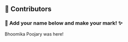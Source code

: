 ## 👥 Contributors  

### 🎨 **Add your name below and make your mark!** ✨  

Bhoomika Poojary was here!